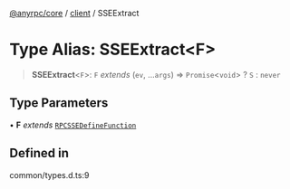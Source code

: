 [@anyrpc/core](../../modules.md) / [client](../index.md) / SSEExtract

# Type Alias: SSEExtract\<F\>

> **SSEExtract**\<`F`\>: `F` *extends* (`ev`, ...`args`) => `Promise`\<`void`\> ? `S` : `never`

## Type Parameters

• **F** *extends* [`RPCSSEDefineFunction`](../../server/type-aliases/RPCSSEDefineFunction.md)

## Defined in

common/types.d.ts:9
